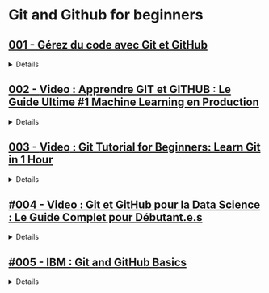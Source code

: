 # **Git and Github for beginners**

## [001 - Gérez du code avec Git et GitHub](https://openclassrooms.com/fr/courses/7162856-gerez-du-code-avec-git-et-github)

<details>
  <summary>Details</summary>
  Details
</details>

## [002 - **Video** : Apprendre GIT et GITHUB : Le Guide Ultime #1 Machine Learning en Production](https://youtu.be/CuEaWutvPa4?si=-PTGr0pDsMXpPBqi)

<details>
  <summary>Details</summary>
  Details
</details>

## [003 - **Video** : Git Tutorial for Beginners: Learn Git in 1 Hour](https://youtu.be/8JJ101D3knE?si=eK9NVDmDIVLPnD40)

<details>
  <summary>Details</summary>
  Details
</details>

## [#004 - **Video** : Git et GitHub pour la Data Science : Le Guide Complet pour Débutant.e.s](https://youtu.be/xwFj6WCJW0I?si=k2b-4S1qcLgyNecZ)

<details>
  <summary>Details</summary>
  Details
</details>

## [#005 - IBM : Git and GitHub Basics](https://www.edx.org/learn/github/ibm-git-and-github-basics)

<details>
  <summary>Details</summary>
  Details
</details>